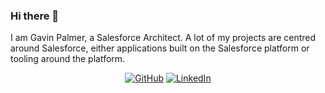 ### Hi there 👋
I am Gavin Palmer, a Salesforce Architect. A lot of my projects are centred around Salesforce, either applications built on the Salesforce platform or tooling around the platform. 


<p align="center">
	<a href="https://github.com/gavinhughpalmer"><img src="https://img.shields.io/github/followers/gavinhughpalmer.svg?label=GitHub&style=social" alt="GitHub"></a>
	<a href="https://www.linkedin.com/in/gavinhp"><img src="https://img.shields.io/badge/LinkedIn--_.svg?style=social&logo=linkedin" alt="LinkedIn"></a>
</p>


<!--
**gavinhughpalmer/gavinhughpalmer** is a ✨ _special_ ✨ repository because its `README.md` (this file) appears on your GitHub profile.

Here are some ideas to get you started:

- 🔭 I’m currently working on ...
- 🌱 I’m currently learning ...
- 👯 I’m looking to collaborate on ...
- 🤔 I’m looking for help with ...
- 💬 Ask me about ...
- 📫 How to reach me: ...
- 😄 Pronouns: ...
- ⚡ Fun fact: ...
-->
